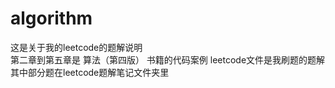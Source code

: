 # algorithm
这是关于我的leetcode的题解说明   
第二章到第五章是   算法（第四版） 书籍的代码案例
leetcode文件是我刷题的题解
其中部分题在leetcode题解笔记文件夹里